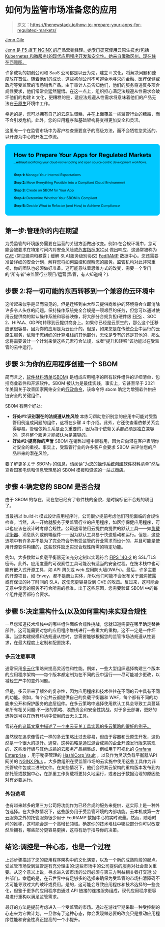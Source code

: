 # 如何为监管市场准备您的应用

> 原文：<https://thenewstack.io/how-to-prepare-your-apps-for-regulated-markets/>

[](https://www.linkedin.com/in/jenngile/)

[Jenn Gile](https://www.linkedin.com/in/jenngile/)

[Jenn 是 F5 旗下 NGINX 的产品营销经理。她专门研究使用云原生技术(包括 Kubernetes 和微服务)的现代应用程序开发和安全性。她来自俄勒冈州，现在住在西雅图。](https://www.linkedin.com/in/jenngile/)

[](https://www.linkedin.com/in/jenngile/)[](https://www.linkedin.com/in/jenngile/)

许多成功的初创公司和 SaaS 公司都是以云为先，建立 it 文化，将解决问题和速度放在首位。随着他们的成长，这些初创公司不可避免地寻求向金融、医疗保健或政府等受监管的市场销售产品。由于审计人员告知他们，他们的服务将违反多项合规性要求，他们常常会猛然醒悟。在这一点上，组织担心满足法规遵从性需求会破坏他们的构建 it 文化，更糟糕的是，适应法规遵从性需求将意味着他们的产品无法在[云原生](https://www.nginx.com/resources/glossary/cloud-native-app-delivery/)环境中工作。

幸运的是，您可以拥有自己的云原生蛋糕，并在上面覆盖一些监管行业的糖霜，而不会引发危机。此外，您的应用程序和基础架构将变得更加安全和灵活。

这里有一个在监管市场中为客户检查重要盒子的高级方法，而不会牺牲您灵活的、以开源为中心的开发工作流。

[![How to Prepare Your Apps for Regulated Markets](img/35c704b8baf27be882b22818e974b226.png)](https://cdn.thenewstack.io/media/2021/11/492caeb3-blog-nginx-nxm1927-cloud1stculturemeetsregulatedmktsresolvingclash-1024x474@2x-1.png)

## 第一步:管理你的内在期望

为受监管的环境服务需要在运营的关键方面做出改变。例如:在合规环境中，您可能会被要求在特定时间内对安全风险或[危害指标(IOCs)](https://en.wikipedia.org/wiki/Indicator_of_compromise) 做出响应，这通常被称为 [CVE](https://cve.mitre.org/) (常见漏洞和暴露 *)* 缓解 SLA(服务级别协议) [FedRAMP](https://www.fedramp.gov/) 数据中心。您还需要准备详细的安全计划，解释您将如何监控和观察您的服务。监管机构对此非常重视，你的团队也必须做好准备。这可能意味着思维方式的改变，需要一个专门的“所有者”来监管行业项目/运营(监管，有人知道吗？).

## 步骤 2:将一切可能的东西转移到一个兼容的云环境中

这听起来似乎是显而易见的，但是迁移到由大型云提供商维护的环境将会立即消除许多令人头疼的问题。保持操作系统完全合规是一项艰巨的任务，但您可以通过使用云提供商的默认操作系统和容器映像，将大部分合规负担(硬件级 [FIPS](https://www.nist.gov/itl/publications-0/federal-information-processing-standards-fips) 、SOC 2、HIPAA、GDPR)转移到云提供商身上。如果你已经是云原生的，那么这个迁移应该很容易，因为你的应用是为云设计的。但是，如果您是在传统企业中运行的云原生服务，依赖于您组织的计算堆栈的其他部分，无论是专有的还是其他的，那么您将需要设计一个计划来使这些元素符合法规，或者“提升和转移”该功能以在受监管的云中运行。

## 步骤 3:为你的应用程序创建一个 SBOM

简而言之，[软件材料清单(SBOM)](https://en.wikipedia.org/wiki/Software_bill_of_materials) 是组成应用程序的所有软件组件的详细清单，包括商业软件和开源软件。SBOM 被认为是最佳实践，事实上，它甚至早于 2021 年美国关于改善国家网络安全的[行政命令](https://www.whitehouse.gov/briefing-room/presidential-actions/2021/05/12/executive-order-on-improving-the-nations-cybersecurity/)，该命令将 sbom 确定为增强软件供应链安全的关键组件。

SBOM 有两个好处:

*   **好处#1:识别潜在的法规遵从性风险**
    本练习帮助您识别您的应用中可能对受监管用例造成问题的组件，这将在步骤 4 中介绍。此外，它还使查看依赖关系变得容易。管理依赖关系是至关重要的，因为每个依赖关系都必须是独立兼容的，这样整个服务才能被认为是兼容的。
*   **好处#2:提高你的声誉**
    SBOM 在销售过程中很有用，因为它向潜在客户表明你对安全的重视。事实上，受监管行业的许多客户会要求 SBOM 来评估您的产品带来的潜在风险。

要了解更多关于 SBOMs 的信息，请阅读"[为您的操作系统创建软件材料清单](https://thenewstack.io/create-a-software-bill-of-materials-for-your-operating-system/)"然后查看国家电信和信息管理局的 SBOM 模板和资源的一站式商店。

## 步骤 4:确定您的 SBOM 是否合规

由于 SBOM 的存在，现在您已经有了软件栈的全貌，是时候标记不合规的项目了。

当最初以 build-it 模式设计应用程序时，公司很少提前考虑他们可能面临的合规性检查。当然，从一开始就服务于受监管行业的应用程序，如医疗保健应用程序，可以也应该在设计时考虑合规性。公司通常使用云提供商提供的默认工具——如[负载平衡器](https://www.nginx.com/resources/glossary/load-balancing/)、消息队列或前端组件——因为默认工具易于快速启动和运行。但是，这些选项中有许多并不是为了完全符合所有受监管的行业需求而设计的，并且可能是使用开源软件构建的，这些软件缺乏实现合规性所需的特定功能。

例如，大多数默认负载平衡器无法充分定制以实现符合 [FIPS 140-2](https://csrc.nist.gov/publications/detail/fips/140/2/final) 的 SSL/TLS 密码。此外，应用度量的可观察性工具可能没有适当的安全过程。在技术栈中也可能有嵌入式开源工具，如 API 网关或 web 应用防火墙(WAFs)。最后，许多主要的开源项目，如 Envoy，都不是商业实体，所以他们可能不会发布关于漏洞披露或有保证的补丁时间的 SLA，这使您更容易受到 CVE 的攻击。反过来，这可能会无意中使您的服务不符合所需的标准。出于这些原因，您需要验证 SBOM 中的每个组件是否都符合要求。

## 步骤 5:决定重构什么(以及如何重构)来实现合规性

一旦您知道技术堆栈中的哪些组件面临合规性挑战，您就知道需要在哪里确定替换部件。这可能需要对您的应用程序堆栈进行一些重大的重构，这不一定是一件坏事。当您构建规模和法规遵从性时，您需要能够根据您的监管市场法规遵从性要求，在最大程度上定制和配置技术。

### **多云注意事项**

通常采用[多云化](https://www.nginx.com/resources/glossary/multi-hybrid-cloud-strategy/)策略来提高灵活性和性能。例如，一些大型组织选择构建三个版本的应用程序架构——每个版本都定制为在不同的云中运行——尽可能减少更改，以减轻生产中的意外问题。

但是，多云带来了额外的复杂性，因为应用程序和技术往往在不同的云中具有不同的功能。例如，每个公共云都提供自己的负载平衡器和 WAF，每个都有不同的功能来公开和保护服务的底层组件。在多云策略中选择使用默认工具会导致工具蔓延和所有相关问题:不一致的策略、浪费资金和安全性挑战。对于多云部署，更好的选择是可以在所有环境中使用的云无关工具。

雪花在[的这篇文章中描述了一个由云无关工具实现的多云策略的很好的例子。](https://www.snowflake.com/blog/how-snowflake-delivers-a-single-data-experience-across-multiple-clouds-and-regions/)

虽然现在追求像雪花一样的多云策略比过去容易，但由于容器和云原生开发，这仍然是一个很大的提升。通常，这种策略是通过混合成熟的企业开源发行版来实现的，这些发行版与其他成熟的云服务产品相集成，例如用于可视化的 [Grafana Enterprise](https://grafana.com/products/enterprise/) ，用于秘密管理的 [HashiCorp Vault](https://www.vaultproject.io/) ，以及作为灵活负载平衡器/API 网关的 [NGINX Plus](https://www.nginx.com/products/nginx/) 。大多数组织在受监管市场的云实施中使用这些工具作为非托管软件包或二进制文件。在某些情况下，他们会将其云架构的重构版本发布到内部托管或数据中心，在那里工作负载将更持久地运行，或者出于数据治理的原因绝对有必要运行。

### **外包选项**

也有越来越多的第三方公司将功能作为已经合规的服务来提供，这实际上是一种外包选择。在大多数情况下，这些服务用于受监管环境的内部功能。云本机或第一方云服务之外的托管服务很少用于 FedRAMP 数据中心的实时流量。然而，随着时间的推移，这可能会是一个高增长领域。确定你的技术堆栈中哪些部分你可以改变然后拥有，哪些部分更容易更换，这将有助于指导你的决策。

## 结论:调控是一种心态，也是一个过程

上述步骤描述了您的应用程序架构中的文化演变，以及一个新的成熟阶段的起点。受监管市场受到监管是有充分理由的:这些市场中的公司提供的服务对社会至关重要。从这个意义上说，寻求进入该市场的公司必须与第三方利益相关者打交道:公共部门。幸运的是，在云世界中有足够多的选择来确保为受监管的市场扫清障碍不太可能导致过大的破坏或费用。是的，这可能会导致应用程序和技术选择的一些变化，但鉴于更多的应用程序由通过 API 链接的连接服务组成，现代应用程序更容易进行重构以满足监管需求。

最好的方法是提前考虑进入一个受监管的市场。通过在游戏早期采取一种受控制的心态来为它做计划。一旦你有了这种心态，你会发现做必要的改变只是推动应用程序性能和安全性真正提高的一个小提升。

<svg xmlns:xlink="http://www.w3.org/1999/xlink" viewBox="0 0 68 31" version="1.1"><title>Group</title> <desc>Created with Sketch.</desc></svg>